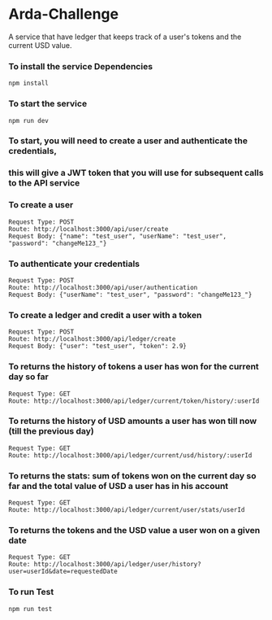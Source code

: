 # Arda-Challenge

A service that have ledger that keeps track of a user's tokens and the current USD value.

### To install the service Dependencies

```
npm install
```

### To start the service

```
npm run dev
```

### To start, you will need to create a user and authenticate the credentials,

### this will give a JWT token that you will use for subsequent calls to the API service

### To create a user

```
Request Type: POST
Route: http://localhost:3000/api/user/create
Request Body: {"name": "test_user", "userName": "test_user", "password": "changeMe123_"}
```

### To authenticate your credentials

```
Request Type: POST
Route: http://localhost:3000/api/user/authentication
Request Body: {"userName": "test_user", "password": "changeMe123_"}
```

### To create a ledger and credit a user with a token

```
Request Type: POST
Route: http://localhost:3000/api/ledger/create
Request Body: {"user": "test_user", "token": 2.9}
```

### To returns the history of tokens a user has won for the current day so far

```
Request Type: GET
Route: http://localhost:3000/api/ledger/current/token/history/:userId
```

### To returns the history of USD amounts a user has won till now (till the previous day)

```
Request Type: GET
Route: http://localhost:3000/api/ledger/current/usd/history/:userId
```

### To returns the stats: sum of tokens won on the current day so far and the total value of USD a user has in his account

```
Request Type: GET
Route: http://localhost:3000/api/ledger/current/user/stats/userId
```

### To returns the tokens and the USD value a user won on a given date

```
Request Type: GET
Route: http://localhost:3000/api/ledger/user/history?user=userId&date=requestedDate
```

### To run Test

```
npm run test
```
